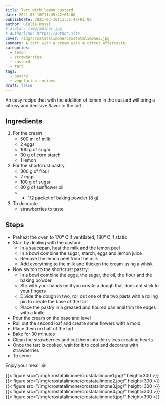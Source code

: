 ```yaml
---
title: Tart with lemon custard
date: 2021-03-10T11:35:42+01:00
publishdate: 2021-03-10T11:35:42+01:00
author: Giulia Rossi
# avatar: /img/author.jpg
# authorlink: https://author.site
cover: /img/crostatalimone/crostatalimone3.jpg
summary: A tart with a cream with a citrus aftertaste
categories:
  - lemon
  - strawberries
  - custard
  - tart
tags:
  - pastry
  - vegetarian recipes
draft: false
---
```


An easy recipe that with the addition of lemon in the custard will bring a citrusy and decisive flavor to the tart.

## Ingredients

1. For the cream
    * 500 ml of milk
    * 2 eggs
    * 100 g of sugar
    * 30 g of corn starch
    * 1 lemon
2. For the shortcrust pastry
    * 300 g of flour
    * 2 eggs
    * 100 g of sugar
    * 80 g of sunflower oil
    * * 1/2 packet of baking powder (8 g)
3. To decorate
    * strawberries to taste

## Steps

* Preheat the oven to 170° C if ventilated, 180° C if static
* Start by dealing with the custard:
    * In a saucepan, heat the milk and the lemon peel
    * In a bowl combine the sugar, starch, eggs and lemon juice
    * Remove the lemon peel from the milk
    * Add everything to the milk and thicken the cream using a whisk
* Now switch to the shortcrust pastry:
    * In a bowl combine the eggs, the sugar, the oil, the flour and the baking powder
    * Stir with your hands until you create a dough that does not stick to your fingers
    * Divide the dough in two, roll out one of the two parts with a rolling pin to create the base of the tart
    * Place the pastry in a greased and floured pan and trim the edges with a knife
* Pour the cream on the base and level
* Roll out the second loaf and create some flowers with a mold
* Place them on half of the tart
* Bake for 30 minutes
* Clean the strawberries and cut them into thin slices creating hearts
* Once the tart is cooked, wait for it to cool and decorate with strawberries
* To serve

Enjoy your meal! 😀

{{< figure src="/img/crostatalimone/crostatalimone1.jpg/" height=300  >}}
{{< figure src="/img/crostatalimone/crostatalimone2.jpg/" height=300  >}}
{{< figure src="/img/crostatalimone/crostatalimone3.jpg/" height=300  >}}
{{< figure src="/img/crostatalimone/crostatalimone4.jpg/" height=300  >}}
{{< figure src="/img/crostatalimone/crostatalimone5.jpg/" height=300  >}}
